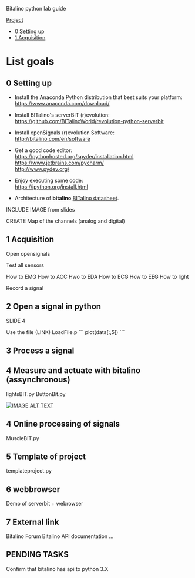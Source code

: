Bitalino python lab guide

[Project](lab-project.md)

* [0 Setting up](#settingup)
* [1 Acquisition](#acq)



# List goals

##  0 Setting up <a name="settingup"></a>
- Install the Anaconda Python distribution that best suits your platform:  
 https://www.anaconda.com/download/

- Install BITalino's serverBIT (r)evolution:    
https://github.com/BITalinoWorld/revolution-python-serverbit

- Install openSignals (r)evolution Software:  
http://bitalino.com/en/software

- Get a good code editor:  
https://pythonhosted.org/spyder/installation.html  
https://www.jetbrains.com/pycharm/  
http://www.pydev.org/  

- Enjoy executing some code:  
https://ipython.org/install.html


- Architecture of **bitalino** 
 [BITalino datasheet](http://bitalino.com/datasheets/REVOLUTION_BITalino_Board_Kit_Datasheet.pdf).

INCLUDE IMAGE from slides 

CREATE Map of the channels (analog and digital)

## 1 Acquisition <a name="acq"></a>

Open opensignals

Test all sensors 

How to EMG
How to ACC
Hwo to EDA
How to ECG
How to EEG
How to light

Record a signal 

## 2 Open a signal in python

SLIDE 4

Use the file (LINK) LoadFile.p
´´´
plot(data[:,5])
´´´

## 3 Process a signal

## 4 Measure and actuate with bitalino (assynchronous)

lightsBIT.py
ButtonBit.py 

[![IMAGE ALT TEXT](http://img.youtube.com/vi/LOFUTNEgrv4/0.jpg)](https://www.youtube.com/watch?v=LOFUTNEgrv4)

## 4 Online processing of signals
MuscleBIT.py 

## 5 Template of project

templateproject.py


## 6 webbrowser
Demo of serverbit + webrowser

## 7 External link
Bitalino Forum
Bitalino API documentation 
...

## PENDING TASKS

Confirm that bitalino has api to python 3.X
